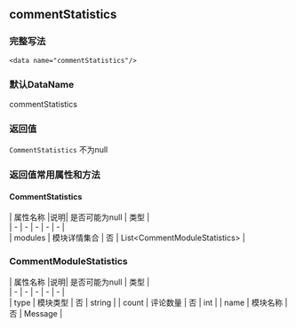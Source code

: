 ## commentStatistics

### 完整写法
```
<data name="commentStatistics"/>
```


### 默认DataName
commentStatistics

### 返回值
`CommentStatistics` 不为null

### 返回值常用属性和方法

#### CommentStatistics
|  属性名称  |说明| 是否可能为null   | 类型  |    
|  -  |  -  |  -  |  -  |  -  |      
|  modules  | 模块详情集合  |  否  | List<CommentModuleStatistics&gt;   |

### CommentModuleStatistics
|  属性名称  |说明| 是否可能为null   | 类型  |    
|  -  |  -  |  -  |  -  |  -  |      
|  type  | 模块类型  |  否  | string   |
|  count  | 评论数量  |  否  | int   |
|  name  | 模块名称  |  否  | Message   |
